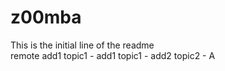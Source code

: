 # z00mba
This is the initial line of the readme
<br/>remote add1
topic1  - add1
topic1  - add2
topic2 - A